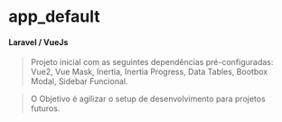 # app_default

<h4>Laravel / VueJs</h4>

>Projeto inicial com as seguintes dependências pré-configuradas: Vue2, Vue Mask, Inertia, Inertia Progress, Data Tables, Bootbox Modal, Sidebar Funcional.

>O Objetivo é agilizar o setup de desenvolvimento para projetos futuros.
